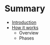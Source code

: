 # Summary

* [Introduction](README.md)
* [How it works](how_it_works/howit_works)
   * Overview
   * Phases

